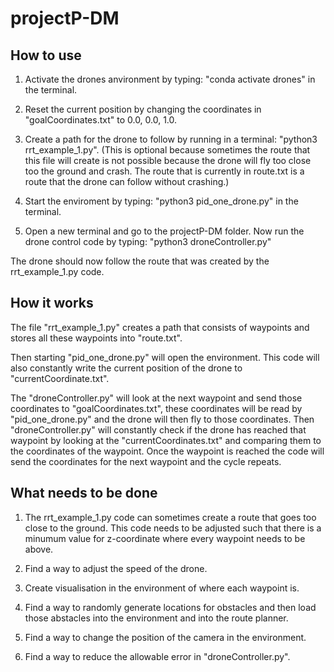 # projectP-DM

## How to use 

1. Activate the drones anvironment by typing: "conda activate drones" in the terminal.

2. Reset the current position by changing the coordinates in "goalCoordinates.txt" to 0.0, 0.0, 1.0.

3. Create a path for the drone to follow by running in a terminal: "python3 rrt\_example\_1.py". (This is optional because sometimes the route that this file will create is not possible because the drone will fly too close too the ground and crash. The route that is currently in route.txt is a route that the drone can follow without crashing.)

4. Start the enviroment by typing: "python3 pid\_one\_drone.py" in the terminal.

5. Open a new terminal and go to the projectP-DM folder. Now run the drone control code by typing: "python3 droneController.py"

The drone should now follow the route that was created by the rrt\_example\_1.py code.



## How it works
The file "rrt\_example\_1.py" creates a path that consists of waypoints and stores all these waypoints into "route.txt".

Then starting "pid\_one\_drone.py" will open the environment. This code will also constantly write the current position of the drone to "currentCoordinate.txt". 

The "droneController.py" will look at the next waypoint and send those coordinates to "goalCoordinates.txt", these coordinates will be read by "pid\_one\_drone.py" and the drone will then fly to those coordinates. Then "droneController.py" will constantly check if the drone has reached that waypoint by looking at the "currentCoordinates.txt" and comparing them to the coordinates of the waypoint. Once the waypoint is reached the code will send the coordinates for the next waypoint and the cycle repeats. 



## What needs to be done

1. The rrt\_example\_1.py code can sometimes create a route that goes too close to the ground. This code needs to be adjusted such that there is a minumum value for z-coordinate where every waypoint needs to be above.

2. Find a way to adjust the speed of the drone.

3. Create visualisation in the environment of where each waypoint is.

4. Find a way to randomly generate locations for obstacles and then load those abstacles into the environment and into the route planner.

5. Find a way to change the position of the camera in the environment.

6. Find a way to reduce the allowable error in "droneController.py".







